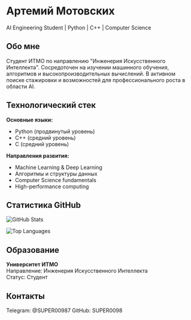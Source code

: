 # Артемий Мотовских

AI Engineering Student | Python | C++ | Computer Science

## Обо мне

Студент ИТМО по направлению "Инженерия Искусственного Интеллекта". 
Сосредоточен на изучении машинного обучения, алгоритмов и высокопроизводительных вычислений.
В активном поиске стажировки и возможностей для профессионального роста в области AI.

## Технологический стек

**Основные языки:**
- Python (продвинутый уровень)
- C++ (средний уровень)
- C (средний уровень)

**Направления развития:**
- Machine Learning & Deep Learning
- Алгоритмы и структуры данных
- Computer Science fundamentals
- High-performance computing

## Статистика GitHub

![GitHub Stats](https://github-readme-stats.vercel.app/api?username=SUPER0098&show_icons=true&theme=dark&hide_border=true)

![Top Languages](https://github-readme-stats.vercel.app/api/top-langs/?username=SUPER0098&layout=compact&theme=dark&hide_border=true)

## Образование

**Университет ИТМО**  
Направление: Инженерия Искусственного Интеллекта  
Статус: Студент


## Контакты

Telegram: @SUPER00987
GitHub: SUPER0098


